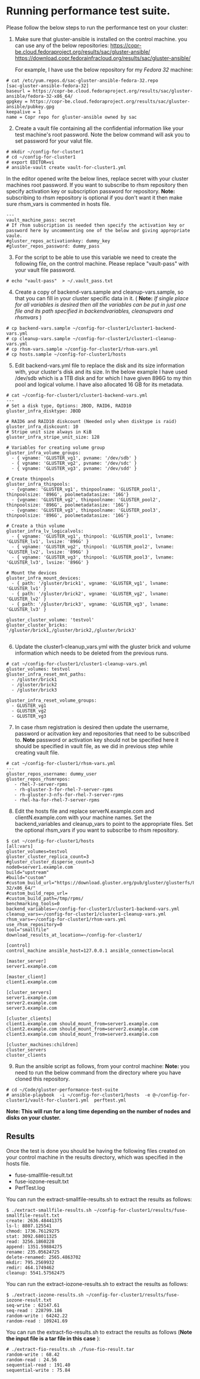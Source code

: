 # Running performance test suite.

Please follow the below steps to run the performance test on your cluster:

1. Make sure that gluster-ansible is installed on the control machine.
   you can use any of the below repositories:
   https://copr-be.cloud.fedoraproject.org/results/sac/gluster-ansible/
   https://download.copr.fedorainfracloud.org/results/sac/gluster-ansible/

   For example, I have use the below repository for my *Fedora 32* machine:
```
# cat /etc/yum.repos.d/sac-gluster-ansible-fedora-32.repo
[sac-gluster-ansible-fedora-32]
baseurl = https://copr-be.cloud.fedoraproject.org/results/sac/gluster-ansible/fedora-32-x86_64/
gpgkey = https://copr-be.cloud.fedoraproject.org/results/sac/gluster-ansible/pubkey.gpg
keepalive = 1
name = Copr repo for gluster-ansible owned by sac

```



2. Create a vault file containing all the confidential information like your test machine's root password. Note the below command will ask you to set password for your valut file.

```
# mkdir ~/config-for-cluster1
# cd ~/config-for-cluster1
# export EDITOR=vi
# ansible-vault create vault-for-cluster1.yml
```

In the editor opened write the below lines, replace secret with your cluster machines root password. If you want to subscribe to rhsm repository then specify activation key or subscription password for repository. **Note:** subscribing to rhsm repository is optional if you don't want it then make sure rhsm_vars is commented in hosts file.

```
---
vault_machine_pass: secret
# If rhsm subscription is needed then specify the activation key or password here by uncommenting one of the below and giving appropriate vaule.
#gluster_repos_activationkey: dummy_key
#gluster_repos_password: dummy_pass
```

3. For the script to be able to use this variable we need to create the following file, on the control machine. Please replace "vault-pass" with your vault file password.

```
# echo "vault-pass"  > ~/.vault_pass.txt
```

4. Create a copy of backend-vars.sample and cleanup-vars.sample, so that you can fill in your cluster specific data in it. ( **Note:** *If single place for all variables is desired then all the variables can be put in just one file and its path specified in backendvariables, cleanupvars and rhsmvars* )

```
# cp backend-vars.sample ~/config-for-cluster1/cluster1-backend-vars.yml
# cp cleanup-vars.sample ~/config-for-cluster1/cluster1-cleanup-vars.yml
# cp rhsm-vars.sample ~/config-for-cluster1/rhsm-vars.yml
# cp hosts.sample ~/config-for-cluster1/hosts
```

5. Edit backend-vars.yml file to replace the disk and its size information with, your cluster's disk and its size. In the below example I have used /dev/sdb which is a 1TB disk and for which I have given 896G to my thin pool and logical volume. I have also allocated 16 GB for its metadata.

```
# cat ~/config-for-cluster1/cluster1-backend-vars.yml
---
# Set a disk type, Options: JBOD, RAID6, RAID10
gluster_infra_disktype: JBOD

# RAID6 and RAID10 diskcount (Needed only when disktype is raid)
gluster_infra_diskcount: 10
# Stripe unit size always in KiB
gluster_infra_stripe_unit_size: 128

# Variables for creating volume group
gluster_infra_volume_groups:
  - { vgname: 'GLUSTER_vg1', pvname: '/dev/sdb' }
  - { vgname: 'GLUSTER_vg2', pvname: '/dev/sdc' }
  - { vgname: 'GLUSTER_vg3', pvname: '/dev/sdd' }

# Create thinpools
gluster_infra_thinpools:
  - {vgname: 'GLUSTER_vg1', thinpoolname: 'GLUSTER_pool1', thinpoolsize: '896G', poolmetadatasize: '16G'}
  - {vgname: 'GLUSTER_vg2', thinpoolname: 'GLUSTER_pool2', thinpoolsize: '896G', poolmetadatasize: '16G'}
  - {vgname: 'GLUSTER_vg3', thinpoolname: 'GLUSTER_pool3', thinpoolsize: '896G', poolmetadatasize: '16G'}

# Create a thin volume
gluster_infra_lv_logicalvols:
  - { vgname: 'GLUSTER_vg1', thinpool: 'GLUSTER_pool1', lvname: 'GLUSTER_lv1', lvsize: '896G' }
  - { vgname: 'GLUSTER_vg2', thinpool: 'GLUSTER_pool2', lvname: 'GLUSTER_lv2', lvsize: '896G' }
  - { vgname: 'GLUSTER_vg3', thinpool: 'GLUSTER_pool3', lvname: 'GLUSTER_lv3', lvsize: '896G' }

# Mount the devices
gluster_infra_mount_devices:
  - { path: '/gluster/brick1', vgname: 'GLUSTER_vg1', lvname: 'GLUSTER_lv1' }
  - { path: '/gluster/brick2', vgname: 'GLUSTER_vg2', lvname: 'GLUSTER_lv2' }
  - { path: '/gluster/brick3', vgname: 'GLUSTER_vg3', lvname: 'GLUSTER_lv3' }

gluster_cluster_volume: 'testvol'
gluster_cluster_bricks: '/gluster/brick1,/gluster/brick2,/gluster/brick3'


```

6. Update the cluster1-cleanup_vars.yml with the gluster brick and volume information which needs to be deleted from the previous runs.

```
# cat ~/config-for-cluster1/cluster1-cleanup-vars.yml
gluster_volumes: testvol
gluster_infra_reset_mnt_paths:
  - /gluster/brick1
  - /gluster/brick2
  - /gluster/brick3

gluster_infra_reset_volume_groups:
  - GLUSTER_vg1
  - GLUSTER_vg2
  - GLUSTER_vg3

```

7. In case rhsm registration is desired then update the username, password or acitvation key and repositories that need to be subscribed to. **Note** password or activation key should not be specified here it should be specified in vault file, as we did in previous step while creating vault file.

```
# cat ~/config-for-cluster1/rhsm-vars.yml
---
gluster_repos_username: dummy_user
gluster_repos_rhsmrepos:
   - rhel-7-server-rpms
   - rh-gluster-3-for-rhel-7-server-rpms
   - rh-gluster-3-nfs-for-rhel-7-server-rpms
   - rhel-ha-for-rhel-7-server-rpms

```

8. Edit the hosts file and replace serverN.example.com and clientN.example.com with your machine names. Set the backend_variables and cleanup_vars to point to the appropriate files. Set the optional rhsm_vars if you want to subscribe to rhsm repository.

```
$ cat ~/config-for-cluster1/hosts
[all:vars]
gluster_volumes=testvol
gluster_cluster_replica_count=3
#gluster_cluster_disperse_count=3
node0=server1.example.com
build="upstream"
#build="custom"
#custom_build_url="https://download.gluster.org/pub/gluster/glusterfs/8/8.1/Fedora/fedora-32/x86_64/"
#custom_build_repo_url=
#custom_build_path=/tmp/rpms/
benchmarking_tools=0
backend_variables=~/config-for-cluster1/cluster1-backend-vars.yml
cleanup_vars=~/config-for-cluster1/cluster1-cleanup-vars.yml
rhsm_vars=~/config-for-cluster1/rhsm-vars.yml
use_rhsm_repository=0
tool="smallfile"
download_results_at_location=~/config-for-cluster1/

[control]
control_machine ansible_host=127.0.0.1 ansible_connection=local

[master_server]
server1.example.com

[master_client]
client1.example.com

[cluster_servers]
server1.example.com
server2.example.com
server3.example.com

[cluster_clients]
client1.example.com should_mount_from=server1.example.com
client2.example.com should_mount_from=server2.example.com
client3.example.com should_mount_from=server3.example.com

[cluster_machines:children]
cluster_servers
cluster_clients
```


9. Run the ansible script as follows, from your control machine:
   **Note:** you need to run the below command from the directory where you have cloned this repository.

```
# cd ~/Code/gluster-performance-test-suite
# ansible-playbook  -i ~/config-for-cluster1/hosts  -e @~/config-for-cluster1/vault-for-cluster1.yml  perftest.yml

```

**Note: This will run for a long time depending on the number of nodes and disks on your cluster.**


## Results

Once the test is done you should be having the following files created on your control machine in the results directory, which was specified in the hosts file.

* fuse-smallfile-result.txt
* fuse-iozone-result.txt
* PerfTest.log

You can run the extract-smallfile-results.sh to extract the results as follows:

```
$ ./extract-smallfile-results.sh ~/config-for-cluster1/results/fuse-smallfile-result.txt
create: 2636.48441375
ls-l: 8807.125541
chmod: 1736.76129275
stat: 3092.68011325
read: 3256.1860228
append: 1351.59884275
rename: 235.05624725
delete-renamed: 2565.4863702
mkdir: 795.2569932
rmdir: 464.1749462
cleanup: 5541.57562475
```

You can run the extract-iozone-results.sh to extract the results as follows:

```
$ ./extract-iozone-results.sh ~/config-for-cluster1/results/fuse-iozone-result.txt
seq-write : 62147.61
seq-read : 228799.186
random-write : 64242.22
random-read : 109241.69
```
You can run the extract-fio-results.sh to extract the results as follows (**Note the input file is a tar file in this case** ):

```
# ./extract-fio-results.sh ./fuse-fio-result.tar
random-write : 68.42
random-read : 24.56
sequential-read : 191.40
sequential-write : 75.84
```